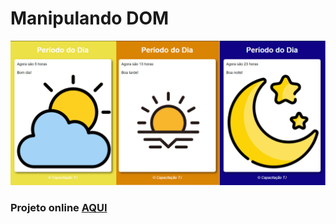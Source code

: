 # Manipulando DOM

<img src="https://github.com/LeonarDev/Autoplay/blob/main/projeto_datas/img/general.png?raw=true">

### Projeto online [AQUI](https://codepen.io/leonardev/pen/ZELbNGJ)
